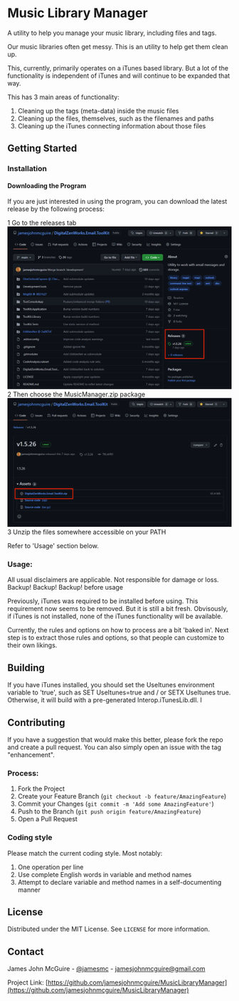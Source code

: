# Music Library Manager
A utility to help you manage your music library, including files and tags.

Our music libraries often get messy.  This is an utility to help get them clean up.

This, currently, primarily operates on a iTunes based library.  But a lot of the functionality is independent of iTunes and will continue to be expanded that way.

This has 3 main areas of functionality:
1. Cleaning up the tags (meta-data) inside the music files
2. Cleaning up the files, themselves, such as the filenames and paths
3. Cleaning up the iTunes connecting information about those files

## Getting Started

### Installation
#### Downloading the Program

If you are just interested in using the program, you can download the latest release by the following process:

1 Go to the releases tab !["GitHub Release Tab"](GitHub1.png "GitHub Release Tab")  
2 Then choose the MusicManager.zip
 package !["Packages"](GitHub2.png "Packages")  
3 Unzip the files somewhere accessible on your PATH  

Refer to 'Usage' section below.  


### Usage:

All usual disclaimers are applicable.  Not responsible for damage or loss.  Backup! Backup! Backup! before usage

Previously, iTunes was required to be installed before using.  This requirement now seems to be removed.  But it is still a bit fresh.  Obvisously, if iTunes is not installed, none of the iTunes functionality will be available.

Currently, the rules and options on how to process are a bit 'baked in'.  Next step is to extract those rules and options, so that people can customize to their own likings.

## Building

If you have iTunes installed, you should set the UseItunes environment variable to 'true', such as SET UseItunes=true and / or SETX UseItunes true.  Otherwise, it will build with a pre-generated Interop.iTunesLib.dll.  I

## Contributing

If you have a suggestion that would make this better, please fork the repo and create a pull request. You can also simply open an issue with the tag "enhancement".

### Process:

1. Fork the Project
2. Create your Feature Branch (`git checkout -b feature/AmazingFeature`)
3. Commit your Changes (`git commit -m 'Add some AmazingFeature'`)
4. Push to the Branch (`git push origin feature/AmazingFeature`)
5. Open a Pull Request

### Coding style
Please match the current coding style.  Most notably:  
1. One operation per line
2. Use complete English words in variable and method names
3. Attempt to declare variable and method names in a self-documenting manner


## License

Distributed under the MIT License. See `LICENSE` for more information.

## Contact

James John McGuire - [@jamesmc](https://twitter.com/jamesmc) - jamesjohnmcguire@gmail.com

Project Link: [https://github.com/jamesjohnmcguire/MusicLibraryManager](https://github.com/jamesjohnmcguire/MusicLibraryManager)
